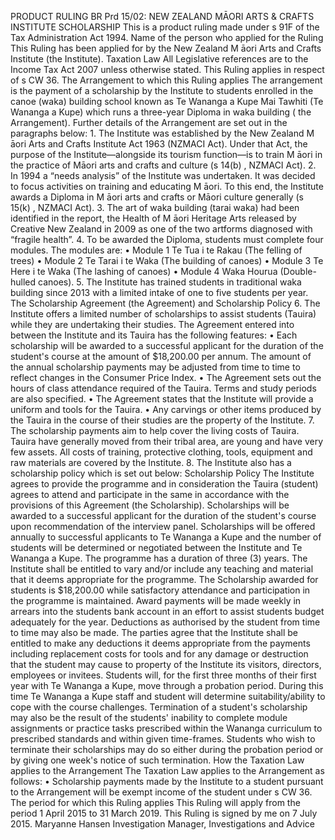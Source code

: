 PRODUCT RULING BR Prd 15/02: NEW ZEALAND MĀORI ARTS & CRAFTS INSTITUTE SCHOLARSHIP This is a product ruling made under s 91F of the Tax Administration Act 1994. Name of the person who applied for the Ruling This Ruling has been applied for by the New Zealand M āori Arts and Crafts Institute (the Institute). Taxation Law All Legislative references are to the Income Tax Act 2007 unless otherwise stated. This Ruling applies in respect of s CW 36. The Arrangement to which this Ruling applies The arrangement is the payment of a scholarship by the Institute to students enrolled in the canoe (waka) building school known as Te Wananga a Kupe Mai Tawhiti (Te Wananga a Kupe) which runs a three-year Diploma in waka building ( the Arrangement). Further details of the Arrangement are set out in the paragraphs below: 1. The Institute was established by the New Zealand M āori Arts and Crafts Institute Act 1963 (NZMACI Act). Under that Act, the purpose of the Institute—alongside its tourism function—is to train M āori in the practice of Māori arts and crafts and culture (s 14(b) , NZMACI Act). 2. In 1994 a “needs analysis” of the Institute was undertaken. It was decided to focus activities on training and educating M āori. To this end, the Institute awards a Diploma in M āori arts and crafts or Māori culture generally (s 15(k) , NZMACI Act). 3. The art of waka building (tarai waka) had been identified in the report, the Health of M āori Heritage Arts released by Creative New Zealand in 2009 as one of the two artforms diagnosed with “fragile health”. 4. To be awarded the Diploma, students must complete four modules. The modules are: • Module 1 Te Tua i te Rakau (The felling of trees) • Module 2 Te Tarai i te Waka (The building of canoes) • Module 3 Te Here i te Waka (The lashing of canoes) • Module 4 Waka Hourua (Double-hulled canoes). 5. The Institute has trained students in traditional waka building since 2013 with a limited intake of one to five students per year. The Scholarship Agreement (the Agreement) and Scholarship Policy 6. The Institute offers a limited number of scholarships to assist students (Tauira) while they are undertaking their studies. The Agreement entered into between the Institute and its Tauira has the following features: • Each scholarship will be awarded to a successful applicant for the duration of the student's course at the amount of $18,200.00 per annum. The amount of the annual scholarship payments may be adjusted from time to time to reflect changes in the Consumer Price Index. • The Agreement sets out the hours of class attendance required of the Tauira. Terms and study periods are also specified. • The Agreement states that the Institute will provide a uniform and tools for the Tauira. • Any carvings or other items produced by the Tauira in the course of their studies are the property of the Institute. 7. The scholarship payments aim to help cover the living costs of Tauira. Tauira have generally moved from their tribal area, are young and have very few assets. All costs of training, protective clothing, tools, equipment and raw materials are covered by the Institute. 8. The Institute also has a scholarship policy which is set out below: Scholarship Policy The Institute agrees to provide the programme and in consideration the Tauira (student) agrees to attend and participate in the same in accordance with the provisions of this Agreement (the Scholarship). Scholarships will be awarded to a successful applicant for the duration of the student's course upon recommendation of the interview panel. Scholarships will be offered annually to successful applicants to Te Wananga a Kupe and the number of students will be determined or negotiated between the Institute and Te Wananga a Kupe. The programme has a duration of three (3) years. The Institute shall be entitled to vary and/or include any teaching and material that it deems appropriate for the programme. The Scholarship awarded for students is $18,200.00 while satisfactory attendance and participation in the programme is maintained. Award payments will be made weekly in arrears into the students bank account in an effort to assist students budget adequately for the year. Deductions as authorised by the student from time to time may also be made. The parties agree that the Institute shall be entitled to make any deductions it deems appropriate from the payments including replacement costs for tools and for any damage or destruction that the student may cause to property of the Institute its visitors, directors, employees or invitees. Students will, for the first three months of their first year with Te Wananga a Kupe, move through a probation period. During this time Te Wananga a Kupe staff and student will determine suitability/ability to cope with the course challenges. Termination of a student's scholarship may also be the result of the students' inability to complete module assignments or practice tasks prescribed within the Wananga curriculum to prescribed standards and within given time-frames. Students who wish to terminate their scholarships may do so either during the probation period or by giving one week's notice of such termination. How the Taxation Law applies to the Arrangement The Taxation Law applies to the Arrangement as follows: • Scholarship payments made by the Institute to a student pursuant to the Arrangement will be exempt income of the student under s CW 36. The period for which this Ruling applies This Ruling will apply from the period 1 April 2015 to 31 March 2019. This Ruling is signed by me on 7 July 2015. Maryanne Hansen Investigation Manager, Investigations and Advice